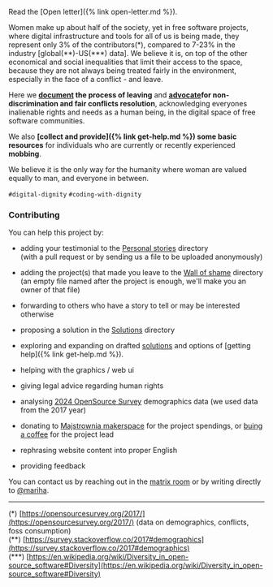 
Read the [Open letter]({% link open-letter.md %}).

Women make up about half of the society, yet in free software projects, where digital infrastructure and tools for all of us is being made, they represent only 3% of the contributors(\*), compared to 7-23% in the industry [global(\*\*)-US(\*\*\*) data]. We believe it is, on top of the other economical and social inequalities that limit their access to the space, because they are not always being treated fairly in the environment, especially in the face of a conflict - and leave.

Here we **[document](https://github.com/OneWomanLess/OneWomanLess.github.io/tree/main/personal-stories) the process of leaving** and **[advocate](https://github.com/OneWomanLess/OneWomanLess.github.io/tree/main/solutions)for non-discrimination and fair conflicts resolution**, acknowledging everyones inalienable rights and needs as a human being, in the digital space of free software communities.

We also **[collect and provide]({% link get-help.md %}) some basic resources** for individuals who are currently or recently experienced **mobbing**.

We believe it is the only way for the humanity where woman are valued equally to man, and everyone in between.

`#digital-dignity` `#coding-with-dignity`


### Contributing

You can help this project by:

- adding your testimonial to the [Personal stories](https://github.com/OneWomanLess/OneWomanLess.github.io/tree/main/personal-stories) directory \
(with a pull request or by sending us a file to be uploaded anonymously)

- adding the project(s) that made you leave to the [Wall of shame](https://github.com/OneWomanLess/OneWomanLess.github.io/tree/main/wall-of-shame) directory \
(an empty file named after the project is enough, we'll make you an owner of that file)

- forwarding to others who have a story to tell or may be interested otherwise

- proposing a solution in the [Solutions](https://github.com/OneWomanLess/OneWomanLess.github.io/tree/main/solutions) directory

- exploring and expanding on drafted [solutions](https://github.com/OneWomanLess/OneWomanLess.github.io/tree/main/solutions) and options of [getting help]({% link get-help.md %}).

- helping with the graphics / web ui

- giving legal advice regarding human rights

- analysing [2024 OpenSource Survey](https://opensourcesurvey.org/2024/) demographics data (we used data from the 2017 year)

- donating to [Majstrownia makerspace](https://opencollective.com/majstrownia/projects/digital-commons) for the project spendings, or [buing a coffee](https://liberapay.com/mariha) for the project lead

- rephrasing website content into proper English

- providing feedback

You can contact us by reaching out in the [matrix room](https://matrix.to/#/#human-rights-in-foss:matrix.org) or by writing directly to [@mariha](https://github.com/mariha).

---

(\*) [https://opensourcesurvey.org/2017/](https://opensourcesurvey.org/2017/) (data on demographics, conflicts, foss consumption) \
(\*\*) [https://survey.stackoverflow.co/2017#demographics](https://survey.stackoverflow.co/2017#demographics) \
(\*\*\*) [https://en.wikipedia.org/wiki/Diversity_in_open-source_software#Diversity](https://en.wikipedia.org/wiki/Diversity_in_open-source_software#Diversity)
